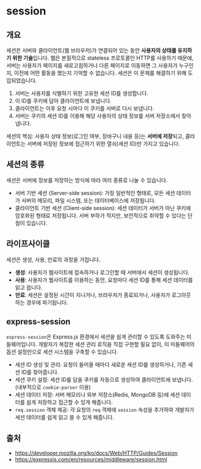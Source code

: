 # session
## 개요
세션은 서버와 클라이언트(웹 브라우저)가 연결되어 있는 동안 **사용자의 상태를 유지하기 위한 기술**입니다. 웹은 본질적으로 stateless 프로토콜인 HTTP를 사용하기 때문에, 서버는 사용자가 페이지를 새로고침하거나 다른 페이지로 이동하면 그 사용자가 누구인지, 이전에 어떤 활동을 했는지 기억할 수 없습니다. 세션은 이 문제를 해결하기 위해 도입되었습니다.

1. 서버는 사용자를 식별하기 위한 고유한 세션 ID를 생성합니다.
2. 이 ID를 쿠키에 담아 클라이언트에 보냅니다.
3. 클라이언트는 이후 요청 시마다 이 쿠키를 서버로 다시 보냅니다.
4. 서버는 쿠키의 세션 ID를 이용해 해당 사용자의 상태 정보를 서버 저장소에서 찾아냅니다.

세션의 핵심: 사용자 상태 정보(로그인 여부, 장바구니 내용 등)는 **서버에 저장**되고, 클라이언트는 서버에 저장된 정보에 접근하기 위한 열쇠(세션 ID)만 가지고 있습니다.
## 세션의 종류
세션은 서버에 정보를 저장하는 방식에 따라 여러 종류로 나눌 수 있습니다.
- 서버 기반 세션 (Server-side session): 가장 일반적인 형태로, 모든 세션 데이터가 서버의 메모리, 파일 시스템, 또는 데이터베이스에 저장됩니다.
- 클라이언트 기반 세션 (Client-side session): 세션 데이터가 서버가 아닌 쿠키에 암호화된 형태로 저장됩니다. 서버 부하가 적지만, 보안적으로 취약할 수 있다는 단점이 있습니다.
## 라이프사이클
세션은 생성, 사용, 만료의 과정을 거칩니다.
- **생성**: 사용자가 웹사이트에 접속하거나 로그인할 때 서버에서 세션이 생성됩니다.
- **사용**: 사용자가 웹사이트를 이용하는 동안, 요청마다 세션 ID를 통해 세션 데이터를 읽고 씁니다.
- **만료**: 세션은 설정된 시간이 지나거나, 브라우저가 종료되거나, 사용자가 로그아웃하는 경우에 파기됩니다.
## express-session
`express-session`은 Express.js 환경에서 세션을 쉽게 관리할 수 있도록 도와주는 미들웨어입니다. 개발자가 복잡한 세션 관리 로직을 직접 구현할 필요 없이, 이 미들웨어의 옵션 설정만으로 세션 시스템을 구축할 수 있습니다.
- 세션 ID 생성 및 관리: 요청이 들어올 때마다 새로운 세션 ID를 생성하거나, 기존 세션 ID를 찾아줍니다.
- 세션 쿠키 설정: 세션 ID를 담을 쿠키를 자동으로 생성하여 클라이언트에 보냅니다. (내부적으로 `cookie-parser` 이용)
- 세션 데이터 저장: 서버 메모리나 외부 저장소(Redis, MongoDB 등)에 세션 데이터를 쉽게 저장하고 접근할 수 있게 해줍니다.
- `req.session` 객체 제공: 각 요청의 `req` 객체에 `session` 속성을 추가하여 개발자가 세션 데이터를 쉽게 읽고 쓸 수 있게 해줍니다.
## 출처
- https://developer.mozilla.org/ko/docs/Web/HTTP/Guides/Session
- https://expressjs.com/en/resources/middleware/session.html